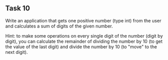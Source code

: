 ## Task 10

Write an application that gets one positive number (type int) from the user and calculates
a sum of digits of the given number.

Hint: to make some operations on every single digit
of the number (digit by digit), you can calculate the remainder of dividing the number by
10 (to get the value of the last digit) and divide the number by 10 (to "move" to the next
digit).